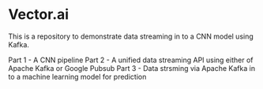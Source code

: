 # Vector.ai

This is a repository to demonstrate data streaming in to a CNN model using Kafka.

Part 1 - A CNN pipeline
Part 2 - A unified data streaming API using either of Apache Kafka or Google Pubsub
Part 3 - Data strsming via Apache Kafka in to a machine learning model for prediction
